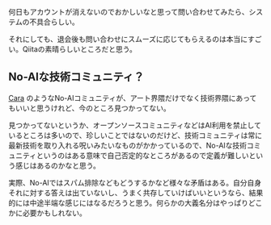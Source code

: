 何日もアカウントが消えないのでおかしいなと思って問い合わせてみたら、システムの不具合らしい。

それにしても、退会後も問い合わせにスムーズに応じてもらえるのは本当にすごい。Qiitaの素晴らしいところだと思う。

## No-AIな技術コミュニティ？

[Cara](https://cara.app) のようなNo-AIコミュニティが、アート界隈だけでなく技術界隈にあってもいいと思うけれど、今のところ見つかってない。

見つかってないというか、オープンソースコミュニティなどはAI利用を禁止しているところは多いので、珍しいことではないのだけど、技術コミュニティは常に最新技術を取り入れる呪いみたいなものがかかっているので、No-AIな技術コミュニティというのはある意味で自己否定的なところがあるので定義が難しいという感じはあるのかなと思う。

実際、No-AIではスパム排除などもどうするかなど様々な矛盾はある。自分自身それに対する答えは出ていないし、うまく共存していけばいいというなら、結果的には中途半端な感じにはなるだろうと思う。何らかの大義名分はやっぱりどこかに必要かもしれない。
